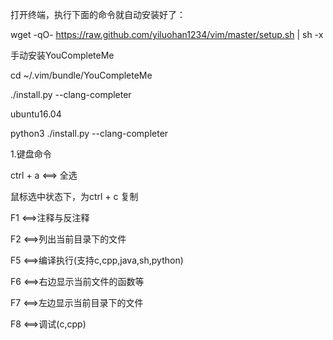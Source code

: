 打开终端，执行下面的命令就自动安装好了：

wget -qO- https://raw.github.com/yiluohan1234/vim/master/setup.sh | sh -x

手动安装YouCompleteMe

cd ~/.vim/bundle/YouCompleteMe

./install.py --clang-completer

ubuntu16.04

python3 ./install.py --clang-completer


1.键盘命令

ctrl + a <==> 全选

鼠标选中状态下，为ctrl + c 复制

F1 <==>注释与反注释

F2 <==>列出当前目录下的文件

F5 <==>编译执行(支持c,cpp,java,sh,python)

F6 <==>右边显示当前文件的函数等

F7 <==>左边显示当前目录下的文件

F8 <==>调试(c,cpp)


